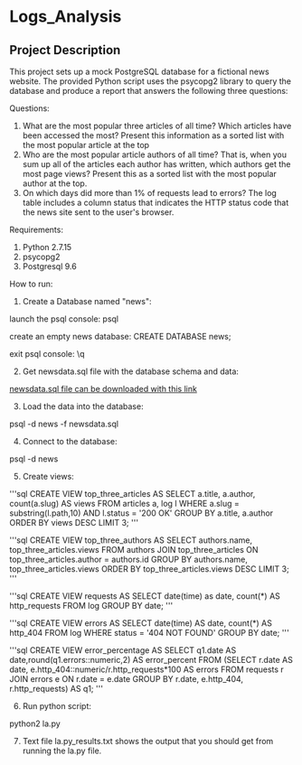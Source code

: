 # Logs_Analysis
## Project Description
This project sets up a mock PostgreSQL database for a fictional news website. The provided Python script uses the psycopg2 library to query the database and produce a report that answers the following three questions:

Questions:

1. What are the most popular three articles of all time? Which articles have been accessed the most? Present this information as a sorted list with the most popular article at the top
2. Who are the most popular article authors of all time? That is, when you sum up all of the articles each author has written, which authors get the most page views? Present this as a sorted list with the most popular author at the top.
3. On which days did more than 1% of requests lead to errors? The log table includes a column status that indicates the HTTP status code that the news site sent to the user's browser.

Requirements: 

1. Python 2.7.15 
2. psycopg2
3. Postgresql 9.6


How to run: 

1. Create a Database named "news": 

launch the psql console: psql

create an empty news database: CREATE DATABASE news;

exit psql console: \q

2. Get newsdata.sql file with the database schema and data: 

[newsdata.sql file can be downloaded with this link](https://d17h27t6h515a5.cloudfront.net/topher/2016/August/57b5f748_newsdata/newsdata.zip) 

3. Load the data into the database:

psql -d news -f newsdata.sql

4. Connect to the database:

psql -d news

5. Create views:

'''sql CREATE VIEW top_three_articles AS 
SELECT a.title, a.author, count(a.slug) AS views 
FROM articles a, log l 
WHERE a.slug = substring(l.path,10) 
AND l.status = '200 OK' 
GROUP BY a.title, a.author 
ORDER BY views DESC 
LIMIT 3; 
'''

'''sql CREATE VIEW top_three_authors AS 
SELECT authors.name, top_three_articles.views 
FROM authors 
JOIN top_three_articles 
ON top_three_articles.author = authors.id 
GROUP BY authors.name, top_three_articles.views 
ORDER BY top_three_articles.views DESC 
LIMIT 3;
'''

'''sql CREATE VIEW requests AS 
SELECT date(time) as date, count(*) AS http_requests 
FROM log 
GROUP BY date;
'''

'''sql CREATE VIEW errors AS 
SELECT date(time) AS date, count(*) AS http_404 
FROM log 
WHERE status = '404 NOT FOUND' 
GROUP BY date;
'''

'''sql CREATE VIEW error_percentage AS 
SELECT q1.date AS date,round(q1.errors::numeric,2) AS error_percent 
FROM (SELECT r.date AS date,
e.http_404::numeric/r.http_requests*100 AS errors
FROM requests r 
JOIN errors e 
ON r.date = e.date
GROUP BY r.date, e.http_404, r.http_requests) AS q1;
'''

6. Run python script:

python2 la.py

7. Text file la.py_results.txt shows the output that you should get from running the la.py file.  
